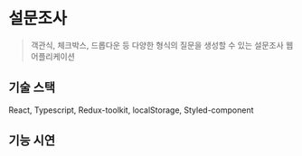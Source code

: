 #  설문조사

> 객관식, 체크박스, 드롭다운 등 다양한 형식의 질문을 생성할 수 있는 설문조사 웹 어플리케이션 <br>


## 기술 스택
React, Typescript, Redux-toolkit, localStorage, Styled-component

## 기능 시연
